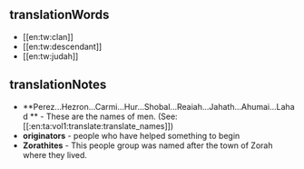 ## translationWords

* [[en:tw:clan]]
* [[en:tw:descendant]]
* [[en:tw:judah]]

## translationNotes

* **Perez...Hezron...Carmi...Hur...Shobal...Reaiah...Jahath...Ahumai...Lahad ** - These are the names of men. (See: [[:en:ta:vol1:translate:translate_names]])
* **originators** - people who have helped something to begin
* **Zorathites** - This people group was named after the town of Zorah where they lived.
